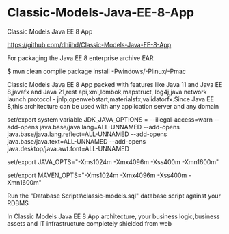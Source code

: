 # Classic-Models-Java-EE-8-App

Classic Models Java EE 8 App

https://github.com/dhiihd/Classic-Models-Java-EE-8-App

For packaging the Java EE 8 enterprise archive EAR

$ mvn clean compile package install -Pwindows/-Plinux/-Pmac

Classic Models Java EE 8 App packed with features like Java 11 and Java EE 8,javafx and Java 21,rest api,xml,lombok,mapstruct,
log4j,java network launch protocol - jnlp,openwebstart,materialsfx,validatorfx.Since Java EE 8,this architecture can be used 
with any application server and any domain

set/export system variable JDK_JAVA_OPTIONS = --illegal-access=warn --add-opens java.base/java.lang=ALL-UNNAMED --add-opens java.base/java.lang.reflect=ALL-UNNAMED --add-opens java.base/java.text=ALL-UNNAMED --add-opens java.desktop/java.awt.font=ALL-UNNAMED

set/export JAVA_OPTS="-Xms1024m -Xmx4096m -Xss400m -Xmn1600m"

set/export MAVEN_OPTS="-Xms1024m -Xmx4096m -Xss400m -Xmn1600m"

Run the "Database Scripts\classic-models.sql" database script against your RDBMS

In Classic Models Java EE 8 App architecture, your business logic,business assets and IT infrastructure completely 
shielded from web